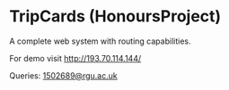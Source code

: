 # TripCards (HonoursProject)
A complete web system with routing capabilities.

For demo visit 
http://193.70.114.144/

Queries: 1502689@rgu.ac.uk
